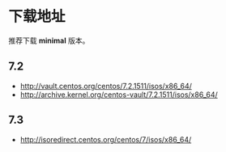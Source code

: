# 下载地址

推荐下载 **minimal** 版本。

## 7.2

* <http://vault.centos.org/centos/7.2.1511/isos/x86_64/>
* <http://archive.kernel.org/centos-vault/7.2.1511/isos/x86_64/>

## 7.3

* <http://isoredirect.centos.org/centos/7/isos/x86_64/>
